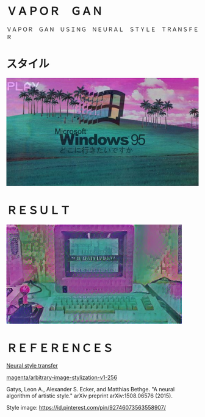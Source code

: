 # ＶＡＰＯＲ　ＧＡＮ
ＶＡＰＯＲ　ＧＡＮ　ＵＳＩＮＧ　ＮＥＵＲＡＬ　ＳＴＹＬＥ　ＴＲＡＮＳＦＥＲ

# スタイル
![style](style.jpg)

# ＲＥＳＵＬＴ

![result](result.png)
# ＲＥＦＥＲＥＮＣＥＳ

[Neural style transfer](https://www.tensorflow.org/tutorials/generative/style_transfer)

[magenta/arbitrary-image-stylization-v1-256](https://tfhub.dev/google/lite-model/magenta/arbitrary-image-stylization-v1-256/fp16/prediction/1)

Gatys, Leon A., Alexander S. Ecker, and Matthias Bethge. "A neural algorithm of artistic style." arXiv preprint arXiv:1508.06576 (2015).

Style image: https://id.pinterest.com/pin/92746073563558907/

